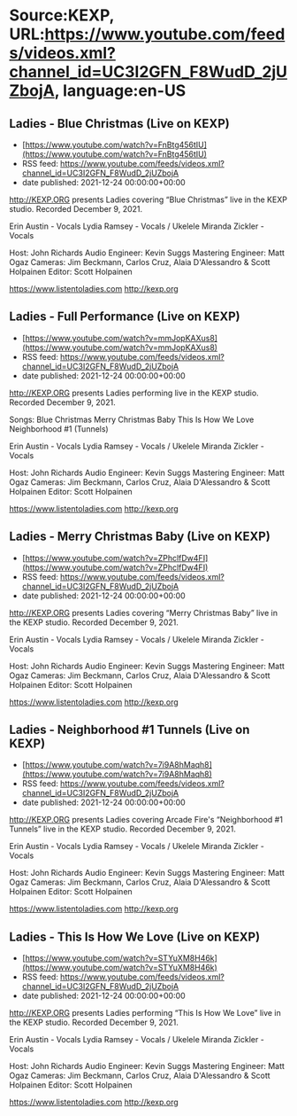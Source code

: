 # Source:KEXP, URL:https://www.youtube.com/feeds/videos.xml?channel_id=UC3I2GFN_F8WudD_2jUZbojA, language:en-US

## Ladies - Blue Christmas (Live on KEXP)
 - [https://www.youtube.com/watch?v=FnBtg456tIU](https://www.youtube.com/watch?v=FnBtg456tIU)
 - RSS feed: https://www.youtube.com/feeds/videos.xml?channel_id=UC3I2GFN_F8WudD_2jUZbojA
 - date published: 2021-12-24 00:00:00+00:00

http://KEXP.ORG presents Ladies covering “Blue Christmas” live in the KEXP studio. Recorded December 9, 2021.

Erin Austin - Vocals
Lydia Ramsey - Vocals / Ukelele
Miranda Zickler - Vocals

Host: John Richards
Audio Engineer: Kevin Suggs
Mastering Engineer: Matt Ogaz
Cameras: Jim Beckmann, Carlos Cruz, Alaia D'Alessandro & Scott Holpainen
Editor: Scott Holpainen

https://www.listentoladies.com
http://kexp.org

## Ladies - Full Performance (Live on KEXP)
 - [https://www.youtube.com/watch?v=mmJopKAXus8](https://www.youtube.com/watch?v=mmJopKAXus8)
 - RSS feed: https://www.youtube.com/feeds/videos.xml?channel_id=UC3I2GFN_F8WudD_2jUZbojA
 - date published: 2021-12-24 00:00:00+00:00

http://KEXP.ORG presents Ladies performing live in the KEXP studio. Recorded December 9, 2021.

Songs:
Blue Christmas
Merry Christmas Baby
This Is How We Love
Neighborhood #1 (Tunnels)

Erin Austin - Vocals
Lydia Ramsey - Vocals / Ukelele
Miranda Zickler - Vocals

Host: John Richards
Audio Engineer: Kevin Suggs
Mastering Engineer: Matt Ogaz
Cameras: Jim Beckmann, Carlos Cruz, Alaia D'Alessandro & Scott Holpainen
Editor: Scott Holpainen

https://www.listentoladies.com
http://kexp.org

## Ladies - Merry Christmas Baby (Live on KEXP)
 - [https://www.youtube.com/watch?v=ZPhclfDw4FI](https://www.youtube.com/watch?v=ZPhclfDw4FI)
 - RSS feed: https://www.youtube.com/feeds/videos.xml?channel_id=UC3I2GFN_F8WudD_2jUZbojA
 - date published: 2021-12-24 00:00:00+00:00

http://KEXP.ORG presents Ladies covering “Merry Christmas Baby” live in the KEXP studio. Recorded December 9, 2021.

Erin Austin - Vocals
Lydia Ramsey - Vocals / Ukelele
Miranda Zickler - Vocals

Host: John Richards
Audio Engineer: Kevin Suggs
Mastering Engineer: Matt Ogaz
Cameras: Jim Beckmann, Carlos Cruz, Alaia D'Alessandro & Scott Holpainen
Editor: Scott Holpainen

https://www.listentoladies.com
http://kexp.org

## Ladies - Neighborhood #1 Tunnels (Live on KEXP)
 - [https://www.youtube.com/watch?v=7i9A8hMaqh8](https://www.youtube.com/watch?v=7i9A8hMaqh8)
 - RSS feed: https://www.youtube.com/feeds/videos.xml?channel_id=UC3I2GFN_F8WudD_2jUZbojA
 - date published: 2021-12-24 00:00:00+00:00

http://KEXP.ORG presents Ladies covering Arcade Fire's “Neighborhood #1 Tunnels” live in the KEXP studio. Recorded December 9, 2021.

Erin Austin - Vocals
Lydia Ramsey - Vocals / Ukelele
Miranda Zickler - Vocals

Host: John Richards
Audio Engineer: Kevin Suggs
Mastering Engineer: Matt Ogaz
Cameras: Jim Beckmann, Carlos Cruz, Alaia D'Alessandro & Scott Holpainen
Editor: Scott Holpainen

https://www.listentoladies.com
http://kexp.org

## Ladies - This Is How We Love (Live on KEXP)
 - [https://www.youtube.com/watch?v=STYuXM8H46k](https://www.youtube.com/watch?v=STYuXM8H46k)
 - RSS feed: https://www.youtube.com/feeds/videos.xml?channel_id=UC3I2GFN_F8WudD_2jUZbojA
 - date published: 2021-12-24 00:00:00+00:00

http://KEXP.ORG presents Ladies performing “This Is How We Love” live in the KEXP studio. Recorded December 9, 2021.

Erin Austin - Vocals
Lydia Ramsey - Vocals / Ukelele
Miranda Zickler - Vocals

Host: John Richards
Audio Engineer: Kevin Suggs
Mastering Engineer: Matt Ogaz
Cameras: Jim Beckmann, Carlos Cruz, Alaia D'Alessandro & Scott Holpainen
Editor: Scott Holpainen

https://www.listentoladies.com
http://kexp.org

